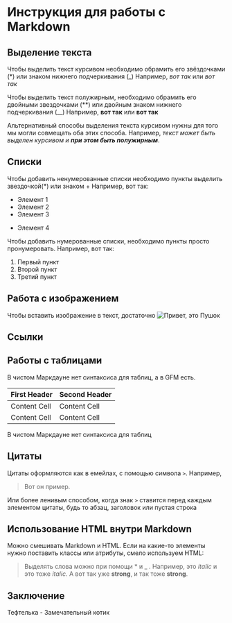 # Инструкция для работы с Markdown


## Выделение текста
Чтобы выделить текст курсивом необходимо обрамить его звёздочками (*) или знаком нижнего подчеркивания (_)  Например, *вот так* или _вот так_

Чтобы выделить текст полужирным, необходимо обрамить его двойными звездочками (**) или двойным знаком нижнего подчеркивания (__)
Например, **вот так** или __вот так__

Альтернативный способы выделения текста курсивом нужны для того мы могли совмещать оба этих способа. Например, _текст может быть выделен курсивом и **при этом быть полужирным**_.


## Списки

Чтобы добавить ненумерованные списки необходимо пункты выделить звездочкой(*) или знаком + Например, вот так:
* Элемент 1
* Элемент 2
* Элемент 3 
+ Элемент 4 

Чтобы добавить нумерованные списки, необходимо пункты просто пронумеровать. Например, вот так: 
1. Первый пункт
2. Второй пункт
3. Третий пункт


## Работа с изображением

Чтобы вставить изображение в текст, достаточно ![Привет, это Пушок](1.jpg)

## Ссылки


## Работы с таблицами
В чистом Маркдауне нет синтаксиса для таблиц, а в GFM есть.

First Header  | Second Header
------------- | -------------
Content Cell  | Content Cell
Content Cell  | Content Cell

В чистом Маркдауне нет синтаксиса для таблиц


## Цитаты

Цитаты оформляются как в емейлах, с помощью символа `>`. Например, 
> Вот он пример.

Или более ленивым способом, когда знак `>` ставится перед каждым элементом цитаты, будь то абзац, заголовок или пустая строка

## Использование HTML внутри Markdown

Mожно смешивать Markdown и HTML. Если на какие-то элементы нужно поставить классы или атрибуты, смело используем HTML:

> Выделять слова можно при помощи * и _ . Например, это <em class="a1">italic</em> и это тоже <i class="a1">italic</i>. А вот так уже <b>strong</b>, и так тоже <strong>strong</strong>.


## Заключение

Тефтелька - Замечательный котик
